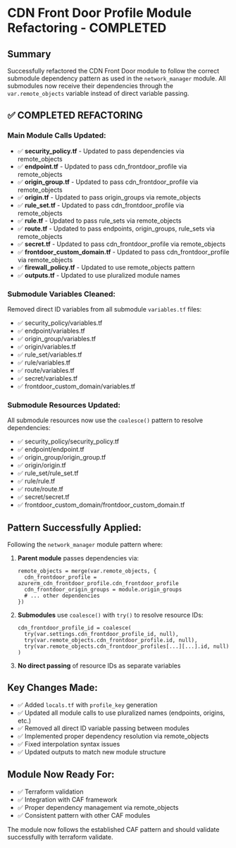 # CDN Front Door Profile Module Refactoring - COMPLETED

## Summary

Successfully refactored the CDN Front Door module to follow the correct submodule dependency pattern as used in the `network_manager` module. All submodules now receive their dependencies through the `var.remote_objects` variable instead of direct variable passing.

## ✅ COMPLETED REFACTORING

### Main Module Calls Updated:

- ✅ **security_policy.tf** - Updated to pass dependencies via remote_objects
- ✅ **endpoint.tf** - Updated to pass cdn_frontdoor_profile via remote_objects
- ✅ **origin_group.tf** - Updated to pass cdn_frontdoor_profile via remote_objects
- ✅ **origin.tf** - Updated to pass origin_groups via remote_objects
- ✅ **rule_set.tf** - Updated to pass cdn_frontdoor_profile via remote_objects
- ✅ **rule.tf** - Updated to pass rule_sets via remote_objects
- ✅ **route.tf** - Updated to pass endpoints, origin_groups, rule_sets via remote_objects
- ✅ **secret.tf** - Updated to pass cdn_frontdoor_profile via remote_objects
- ✅ **frontdoor_custom_domain.tf** - Updated to pass cdn_frontdoor_profile via remote_objects
- ✅ **firewall_policy.tf** - Updated to use remote_objects pattern
- ✅ **outputs.tf** - Updated to use pluralized module names

### Submodule Variables Cleaned:

Removed direct ID variables from all submodule `variables.tf` files:

- ✅ security_policy/variables.tf
- ✅ endpoint/variables.tf
- ✅ origin_group/variables.tf
- ✅ origin/variables.tf
- ✅ rule_set/variables.tf
- ✅ rule/variables.tf
- ✅ route/variables.tf
- ✅ secret/variables.tf
- ✅ frontdoor_custom_domain/variables.tf

### Submodule Resources Updated:

All submodule resources now use the `coalesce()` pattern to resolve dependencies:

- ✅ security_policy/security_policy.tf
- ✅ endpoint/endpoint.tf
- ✅ origin_group/origin_group.tf
- ✅ origin/origin.tf
- ✅ rule_set/rule_set.tf
- ✅ rule/rule.tf
- ✅ route/route.tf
- ✅ secret/secret.tf
- ✅ frontdoor_custom_domain/frontdoor_custom_domain.tf

## Pattern Successfully Applied:

Following the `network_manager` module pattern where:

1. **Parent module** passes dependencies via:

   ```hcl
   remote_objects = merge(var.remote_objects, {
     cdn_frontdoor_profile = azurerm_cdn_frontdoor_profile.cdn_frontdoor_profile
     cdn_frontdoor_origin_groups = module.origin_groups
     # ... other dependencies
   })
   ```

2. **Submodules** use `coalesce()` with `try()` to resolve resource IDs:

   ```hcl
   cdn_frontdoor_profile_id = coalesce(
     try(var.settings.cdn_frontdoor_profile_id, null),
     try(var.remote_objects.cdn_frontdoor_profile.id, null),
     try(var.remote_objects.cdn_frontdoor_profiles[...][...].id, null)
   )
   ```

3. **No direct passing** of resource IDs as separate variables

## Key Changes Made:

- ✅ Added `locals.tf` with `profile_key` generation
- ✅ Updated all module calls to use pluralized names (endpoints, origins, etc.)
- ✅ Removed all direct ID variable passing between modules
- ✅ Implemented proper dependency resolution via remote_objects
- ✅ Fixed interpolation syntax issues
- ✅ Updated outputs to match new module structure

## Module Now Ready For:

- ✅ Terraform validation
- ✅ Integration with CAF framework
- ✅ Proper dependency management via remote_objects
- ✅ Consistent pattern with other CAF modules

The module now follows the established CAF pattern and should validate successfully with terraform validate.
